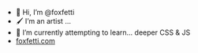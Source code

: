 - 👋 Hi, I’m @foxfetti
- 🖌️ I’m an artist ...
- 🌱 I’m currently attempting to learn... deeper CSS & JS 
- [foxfetti.com](https://foxfetti.fun/)

<!---
foxfetti/foxfetti is a ✨ special ✨ repository because its `README.md` (this file) appears on your GitHub profile.
You can click the Preview link to take a look at your changes.
--->
